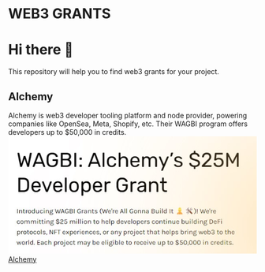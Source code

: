 # WEB3 GRANTS

# Hi there 👋

<p>This repository will help you to find web3 grants for your project.</p>

## Alchemy

Alchemy is web3 developer tooling platform and node provider, powering companies like OpenSea, Meta, Shopify, etc.
Their WAGBI program offers developers up to $50,000 in credits. <br>
<img src="images/alchemy.jpg">
[Alchemy](https://www.alchemy.com/developer-grant-program)

<!-- | | [NoDesk](https://nodesk.co/remote-jobs/) | -->
